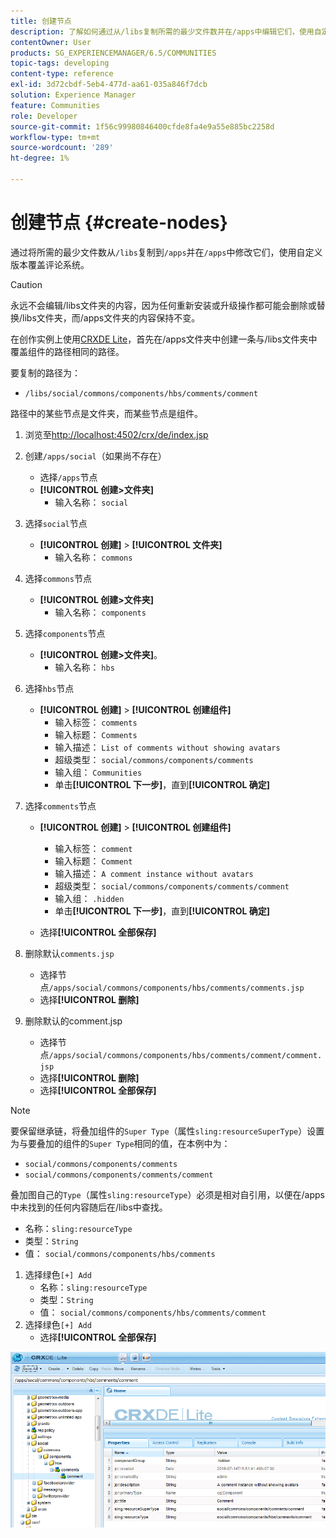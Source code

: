 ```yaml
---
title: 创建节点
description: 了解如何通过从/libs复制所需的最少文件数并在/apps中编辑它们，使用自定义版本覆盖评论系统。
contentOwner: User
products: SG_EXPERIENCEMANAGER/6.5/COMMUNITIES
topic-tags: developing
content-type: reference
exl-id: 3d72cbdf-5eb4-477d-aa61-035a846f7dcb
solution: Experience Manager
feature: Communities
role: Developer
source-git-commit: 1f56c99980846400cfde8fa4e9a55e885bc2258d
workflow-type: tm+mt
source-wordcount: '289'
ht-degree: 1%

---
```


# 创建节点 {#create-nodes}

通过将所需的最少文件数从`/libs`复制到`/apps`并在`/apps`中修改它们，使用自定义版本覆盖评论系统。

>[!CAUTION]
>
>永远不会编辑/libs文件夹的内容，因为任何重新安装或升级操作都可能会删除或替换/libs文件夹，而/apps文件夹的内容保持不变。

在创作实例上使用[CRXDE Lite](../../help/sites-developing/developing-with-crxde-lite.md)，首先在/apps文件夹中创建一条与/libs文件夹中覆盖组件的路径相同的路径。

要复制的路径为：

* `/libs/social/commons/components/hbs/comments/comment`

路径中的某些节点是文件夹，而某些节点是组件。

1. 浏览至[http://localhost:4502/crx/de/index.jsp](http://localhost:4502/crx/de/index.jsp)
1. 创建`/apps/social`（如果尚不存在）
   * 选择`/apps`节点
   * **[!UICONTROL 创建>文件夹]**
      * 输入名称： `social`
1. 选择`social`节点
   * **[!UICONTROL 创建]** > **[!UICONTROL 文件夹]**
      * 输入名称： `commons`
1. 选择`commons`节点
   * **[!UICONTROL 创建>文件夹]**
      * 输入名称： `components`
1. 选择`components`节点
   * **[!UICONTROL 创建>文件夹]**。
      * 输入名称： `hbs`
1. 选择`hbs`节点
   * **[!UICONTROL 创建]** > **[!UICONTROL 创建组件]**
      * 输入标签： `comments`
      * 输入标题： `Comments`
      * 输入描述： `List of comments without showing avatars`
      * 超级类型： `social/commons/components/comments`
      * 输入组： `Communities`
      * 单击&#x200B;**[!UICONTROL 下一步]**，直到&#x200B;**[!UICONTROL 确定]**
1. 选择`comments`节点

   * **[!UICONTROL 创建]** > **[!UICONTROL 创建组件]**

      * 输入标签： `comment`
      * 输入标题： `Comment`
      * 输入描述： `A comment instance without avatars`
      * 超级类型： `social/commons/components/comments/comment`
      * 输入组： `.hidden`
      * 单击&#x200B;**[!UICONTROL 下一步]**，直到&#x200B;**[!UICONTROL 确定]**
   * 选择&#x200B;**[!UICONTROL 全部保存]**
1. 删除默认`comments.jsp`
   * 选择节点`/apps/social/commons/components/hbs/comments/comments.jsp`
   * 选择&#x200B;**[!UICONTROL 删除]**
1. 删除默认的comment.jsp
   * 选择节点`/apps/social/commons/components/hbs/comments/comment/comment.jsp`
   * 选择&#x200B;**[!UICONTROL 删除]**
   * 选择&#x200B;**[!UICONTROL 全部保存]**

>[!NOTE]
>
>要保留继承链，将叠加组件的`Super Type`（属性`sling:resourceSuperType`）设置为与要叠加的组件的`Super Type`相同的值，在本例中为：
>
>* `social/commons/components/comments`
>* `social/commons/components/comments/comment`

叠加图自己的`Type`（属性`sling:resourceType`）必须是相对自引用，以便在/apps中未找到的任何内容随后在/libs中查找。
* 名称：`sling:resourceType`
* 类型：`String`
* 值： `social/commons/components/hbs/comments`

1. 选择绿色`[+] Add`
   * 名称：`sling:resourceType`
   * 类型：`String`
   * 值： `social/commons/components/hbs/comments/comment`
1. 选择绿色`[+] Add`
   * 选择&#x200B;**[!UICONTROL 全部保存]**

![创建节点](assets/create-nodes.png)
